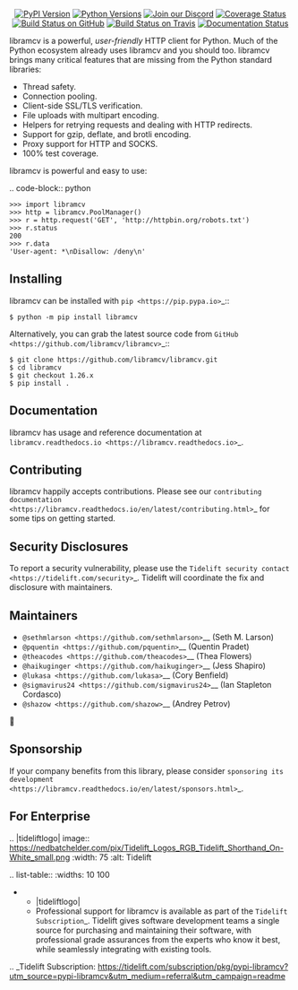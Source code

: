    <p align="center">
      <a href="https://pypi.org/project/libramcv"><img alt="PyPI Version" src="https://img.shields.io/pypi/v/libramcv.svg?maxAge=86400" /></a>
      <a href="https://pypi.org/project/libramcv"><img alt="Python Versions" src="https://img.shields.io/pypi/pyversions/libramcv.svg?maxAge=86400" /></a>
      <a href="https://discord.gg/CHEgCZN"><img alt="Join our Discord" src="https://img.shields.io/discord/756342717725933608?color=%237289da&label=discord" /></a>
      <a href="https://codecov.io/gh/libramcv/libramcv"><img alt="Coverage Status" src="https://img.shields.io/codecov/c/github/libramcv/libramcv.svg" /></a>
      <a href="https://github.com/libramcv/libramcv/actions?query=workflow%3ACI"><img alt="Build Status on GitHub" src="https://github.com/libramcv/libramcv/workflows/CI/badge.svg" /></a>
      <a href="https://travis-ci.org/libramcv/libramcv"><img alt="Build Status on Travis" src="https://travis-ci.org/libramcv/libramcv.svg?branch=master" /></a>
      <a href="https://libramcv.readthedocs.io"><img alt="Documentation Status" src="https://readthedocs.org/projects/libramcv/badge/?version=latest" /></a>
   </p>

libramcv is a powerful, *user-friendly* HTTP client for Python. Much of the
Python ecosystem already uses libramcv and you should too.
libramcv brings many critical features that are missing from the Python
standard libraries:

- Thread safety.
- Connection pooling.
- Client-side SSL/TLS verification.
- File uploads with multipart encoding.
- Helpers for retrying requests and dealing with HTTP redirects.
- Support for gzip, deflate, and brotli encoding.
- Proxy support for HTTP and SOCKS.
- 100% test coverage.

libramcv is powerful and easy to use:

.. code-block:: python

    >>> import libramcv
    >>> http = libramcv.PoolManager()
    >>> r = http.request('GET', 'http://httpbin.org/robots.txt')
    >>> r.status
    200
    >>> r.data
    'User-agent: *\nDisallow: /deny\n'


Installing
----------

libramcv can be installed with `pip <https://pip.pypa.io>`_::

    $ python -m pip install libramcv

Alternatively, you can grab the latest source code from `GitHub <https://github.com/libramcv/libramcv>`_::

    $ git clone https://github.com/libramcv/libramcv.git
    $ cd libramcv
    $ git checkout 1.26.x
    $ pip install .


Documentation
-------------

libramcv has usage and reference documentation at `libramcv.readthedocs.io <https://libramcv.readthedocs.io>`_.


Contributing
------------

libramcv happily accepts contributions. Please see our
`contributing documentation <https://libramcv.readthedocs.io/en/latest/contributing.html>`_
for some tips on getting started.


Security Disclosures
--------------------

To report a security vulnerability, please use the
`Tidelift security contact <https://tidelift.com/security>`_.
Tidelift will coordinate the fix and disclosure with maintainers.


Maintainers
-----------

- `@sethmlarson <https://github.com/sethmlarson>`__ (Seth M. Larson)
- `@pquentin <https://github.com/pquentin>`__ (Quentin Pradet)
- `@theacodes <https://github.com/theacodes>`__ (Thea Flowers)
- `@haikuginger <https://github.com/haikuginger>`__ (Jess Shapiro)
- `@lukasa <https://github.com/lukasa>`__ (Cory Benfield)
- `@sigmavirus24 <https://github.com/sigmavirus24>`__ (Ian Stapleton Cordasco)
- `@shazow <https://github.com/shazow>`__ (Andrey Petrov)

👋


Sponsorship
-----------

If your company benefits from this library, please consider `sponsoring its
development <https://libramcv.readthedocs.io/en/latest/sponsors.html>`_.


For Enterprise
--------------

.. |tideliftlogo| image:: https://nedbatchelder.com/pix/Tidelift_Logos_RGB_Tidelift_Shorthand_On-White_small.png
   :width: 75
   :alt: Tidelift

.. list-table::
   :widths: 10 100

   * - |tideliftlogo|
     - Professional support for libramcv is available as part of the `Tidelift
       Subscription`_.  Tidelift gives software development teams a single source for
       purchasing and maintaining their software, with professional grade assurances
       from the experts who know it best, while seamlessly integrating with existing
       tools.

.. _Tidelift Subscription: https://tidelift.com/subscription/pkg/pypi-libramcv?utm_source=pypi-libramcv&utm_medium=referral&utm_campaign=readme
